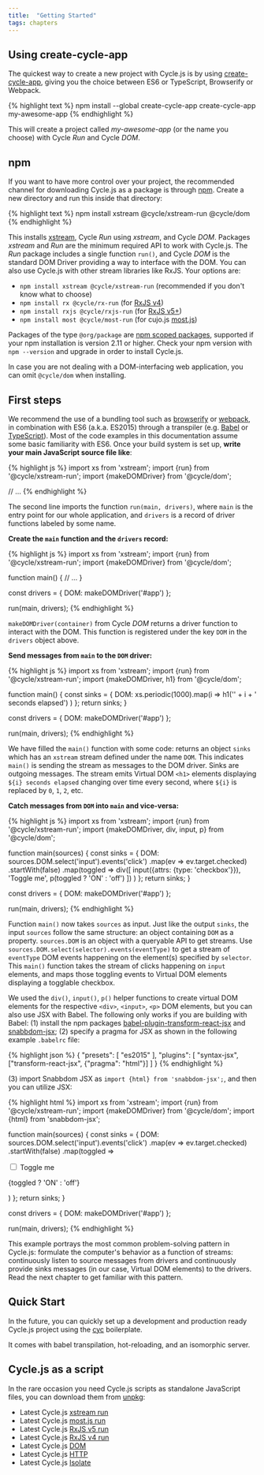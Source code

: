 ```yaml
---
title:  "Getting Started"
tags: chapters
---
```


<h2 id="create-cycle-app">Using create-cycle-app</h2>

The quickest way to create a new project with Cycle.js is by using [create-cycle-app](https://github.com/cyclejs-community/create-cycle-app), giving you the choice between ES6 or TypeScript, Browserify or Webpack.

{% highlight text %}
npm install --global create-cycle-app
create-cycle-app my-awesome-app
{% endhighlight %}

This will create a project called *my-awesome-app* (or the name you choose) with Cycle *Run* and Cycle *DOM*.

<h2 id="npm">npm</h2>

If you want to have more control over your project, the recommended channel for downloading Cycle.js as a package is through [npm](http://npmjs.org/). Create a new directory and run this inside that directory:

{% highlight text %}
npm install xstream @cycle/xstream-run @cycle/dom
{% endhighlight %}

This installs [xstream](http://staltz.com/xstream), Cycle *Run* using *xstream*, and Cycle *DOM*. Packages *xstream* and *Run* are the minimum required API to work with Cycle.js. The *Run* package includes a single function `run()`, and Cycle *DOM* is the standard DOM Driver providing a way to interface with the DOM. You can also use Cycle.js with other stream libraries like RxJS. Your options are:

- `npm install xstream @cycle/xstream-run` (recommended if you don't know what to choose)
- `npm install rx @cycle/rx-run` (for [RxJS v4](https://github.com/Reactive-Extensions/RxJS))
- `npm install rxjs @cycle/rxjs-run` (for [RxJS v5+](http://reactivex.io/rxjs))
- `npm install most @cycle/most-run` (for cujo.js [most.js](https://github.com/cujojs/most))

Packages of the type `@org/package` are [npm scoped packages](https://docs.npmjs.com/getting-started/scoped-packages), supported if your npm installation is version 2.11 or higher. Check your npm version with `npm --version` and upgrade in order to install Cycle.js.

In case you are not dealing with a DOM-interfacing web application, you can omit `@cycle/dom` when installing.

<h2 id="first-steps">First steps</h2>

We recommend the use of a bundling tool such as [browserify](http://browserify.org/) or [webpack](http://webpack.github.io/), in combination with ES6 (a.k.a. ES2015) through a transpiler (e.g. [Babel](http://babeljs.io/) or [TypeScript](http://typescriptlang.org/)). Most of the code examples in this documentation assume some basic familiarity with ES6. Once your build system is set up, **write your main JavaScript source file like**:

{% highlight js %}
import xs from 'xstream';
import {run} from '@cycle/xstream-run';
import {makeDOMDriver} from '@cycle/dom';

// ...
{% endhighlight %}

The second line imports the function `run(main, drivers)`, where `main` is the entry point for our whole application, and `drivers` is a record of driver functions labeled by some name.

**Create the `main` function and the `drivers` record:**

{% highlight js %}
import xs from 'xstream';
import {run} from '@cycle/xstream-run';
import {makeDOMDriver} from '@cycle/dom';

function main() {
  // ...
}

const drivers = {
  DOM: makeDOMDriver('#app')
};

run(main, drivers);
{% endhighlight %}

`makeDOMDriver(container)` from Cycle *DOM* returns a driver function to interact with the DOM. This function is registered under the key `DOM` in the `drivers` object above.

**Send messages from `main` to the `DOM` driver:**

{% highlight js %}
import xs from 'xstream';
import {run} from '@cycle/xstream-run';
import {makeDOMDriver, h1} from '@cycle/dom';

function main() {
  const sinks = {
    DOM: xs.periodic(1000).map(i =>
      h1('' + i + ' seconds elapsed')
    )
  };
  return sinks;
}

const drivers = {
  DOM: makeDOMDriver('#app')
};

run(main, drivers);
{% endhighlight %}

We have filled the `main()` function with some code: returns an object `sinks` which has an `xstream` stream defined under the name `DOM`. This indicates `main()` is sending the stream as messages to the DOM driver. Sinks are outgoing messages. The stream emits Virtual DOM `<h1>` elements displaying `${i} seconds elapsed` changing over time every second, where `${i}` is replaced by `0`, `1`, `2`, etc.

**Catch messages from `DOM` into `main` and vice-versa:**

{% highlight js %}
import xs from 'xstream';
import {run} from '@cycle/xstream-run';
import {makeDOMDriver, div, input, p} from '@cycle/dom';

function main(sources) {
  const sinks = {
    DOM: sources.DOM.select('input').events('click')
      .map(ev => ev.target.checked)
      .startWith(false)
      .map(toggled =>
        div([
          input({attrs: {type: 'checkbox'}}), 'Toggle me',
          p(toggled ? 'ON' : 'off')
        ])
      )
  };
  return sinks;
}

const drivers = {
  DOM: makeDOMDriver('#app')
};

run(main, drivers);
{% endhighlight %}

Function `main()` now takes `sources` as input. Just like the output `sinks`, the input `sources` follow the same structure: an object containing `DOM` as a property. `sources.DOM` is an object with a queryable API to get streams. Use `sources.DOM.select(selector).events(eventType)` to get a stream of `eventType` DOM events happening on the element(s) specified by `selector`. This `main()` function takes the stream of clicks happening on `input` elements, and maps those toggling events to Virtual DOM elements displaying a togglable checkbox.

We used the `div()`, `input()`, `p()` helper functions to create virtual DOM elements for the respective `<div>`, `<input>`, `<p>` DOM elements, but you can also use JSX with Babel. The following only works if you are building with Babel: (1) install the npm packages  [babel-plugin-transform-react-jsx](http://babeljs.io/docs/plugins/transform-react-jsx/) and [snabbdom-jsx](https://www.npmjs.com/package/snabbdom-jsx); (2) specify a pragma for JSX as shown in the following example `.babelrc` file:

{% highlight json %}
{
  "presets": [
    "es2015"
  ],
  "plugins": [
    "syntax-jsx",
    ["transform-react-jsx", {"pragma": "html"}]
  ]
}
{% endhighlight %}

(3) import Snabbdom JSX as `import {html} from 'snabbdom-jsx';`, and then you can utilize JSX:

{% highlight html %}
import xs from 'xstream';
import {run} from '@cycle/xstream-run';
import {makeDOMDriver} from '@cycle/dom';
import {html} from 'snabbdom-jsx';

function main(sources) {
  const sinks = {
    DOM: sources.DOM.select('input').events('click')
      .map(ev => ev.target.checked)
      .startWith(false)
      .map(toggled =>
        <div>
          <input type="checkbox" /> Toggle me
          <p>{toggled ? 'ON' : 'off'}</p>
        </div>
      )
  };
  return sinks;
}

const drivers = {
  DOM: makeDOMDriver('#app')
};

run(main, drivers);
{% endhighlight %}

This example portrays the most common problem-solving pattern in Cycle.js: formulate the computer's behavior as a function of streams: continuously listen to source messages from drivers and continuously provide sinks messages (in our case, Virtual DOM elements) to the drivers. Read the next chapter to get familiar with this pattern.

<h2 id="quick-start">Quick Start</h2>

In the future, you can quickly set up a development and production ready Cycle.js project using the [cyc](https://github.com/edge/cyc) boilerplate.

It comes with babel transpilation, hot-reloading, and an isomorphic server.

<h2 id="cyclejs-as-a-script">Cycle.js as a script</h2>

In the rare occasion you need Cycle.js scripts as standalone JavaScript files, you can download them from [unpkg](https://unpkg.com):

- Latest Cycle.js [xstream run](https://unpkg.com/@cycle/xstream-run/dist/cycle.js)
- Latest Cycle.js [most.js run](https://unpkg.com/@cycle/most-run/dist/cycle-most-run.js)
- Latest Cycle.js [RxJS v5 run](https://unpkg.com/@cycle/rxjs-run/dist/cycle.js)
- Latest Cycle.js [RxJS v4 run](https://unpkg.com/@cycle/rx-run/dist/cycle.js)
- Latest Cycle.js [DOM](https://unpkg.com/@cycle/dom/dist/cycle-dom.js)
- Latest Cycle.js [HTTP](https://unpkg.com/@cycle/http/dist/cycle-http-driver.js)
- Latest Cycle.js [Isolate](https://unpkg.com/@cycle/isolate/dist/cycle-isolate.js)
